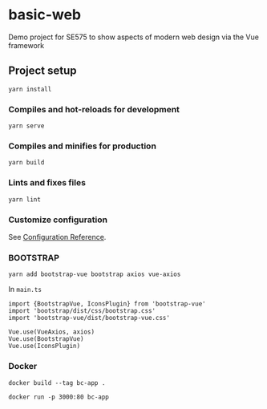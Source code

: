 # basic-web

Demo project for SE575 to show aspects of modern web design via the Vue framework

## Project setup
```
yarn install
```

### Compiles and hot-reloads for development
```
yarn serve
```

### Compiles and minifies for production
```
yarn build
```

### Lints and fixes files
```
yarn lint
```

### Customize configuration
See [Configuration Reference](https://cli.vuejs.org/config/).


### BOOTSTRAP
`yarn add bootstrap-vue bootstrap axios vue-axios`

In `main.ts`
```
import {BootstrapVue, IconsPlugin} from 'bootstrap-vue'
import 'bootstrap/dist/css/bootstrap.css'
import 'bootstrap-vue/dist/bootstrap-vue.css'

Vue.use(VueAxios, axios)
Vue.use(BootstrapVue)
Vue.use(IconsPlugin)
```

### Docker

`docker build --tag bc-app .`

`docker run -p 3000:80 bc-app`